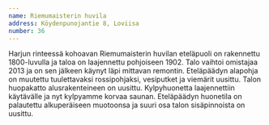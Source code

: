 ```yaml
---
name: Riemumaisterin huvila
address: Köydenpunojantie 8, Loviisa
number: 36
---
```

Harjun rinteessä kohoavan Riemumaisterin huvilan eteläpuoli on rakennettu 1800-luvulla ja taloa on laajennettu pohjoiseen 1902. Talo vaihtoi omistajaa 2013 ja on sen jälkeen käynyt läpi mittavan remontin. Eteläpäädyn alapohja on muutettu tuulettavaksi rossipohjaksi, vesiputket ja viemärit uusittu. Talon huopakatto alusrakenteineen on uusittu. Kylpyhuonetta laajennettiin käytävälle ja nyt kylpyamme korvaa saunan. Eteläpäädyn huonetila on palautettu alkuperäiseen muotoonsa ja suuri osa talon sisäpinnoista on uusittu.

